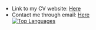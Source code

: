 * Link to my CV website: [Here](https://angelordonezretamar.github.io/)
* Contact me through email: [Here](mailto:angel.ordonez.nj@gmail.com?subject=[GitHub])
\
[![Top Languages](https://github-readme-stats.vercel.app/api/top-langs/?username=angelordonezretamar)](https://github.com/anuraghazra/github-readme-stats)
